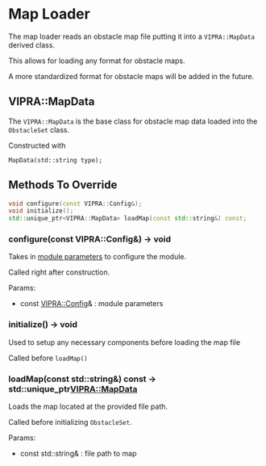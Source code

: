 # Map Loader

The map loader reads an obstacle map file putting it into a `VIPRA::MapData` derived class.

This allows for loading any format for obstacle maps.

A more standardized format for obstacle maps will be added in the future.

## VIPRA::MapData

The `VIPRA::MapData` is the base class for obstacle map data loaded into the `ObstacleSet` class.

Constructed with
```
MapData(std::string type);
```


## Methods To Override

```C++
void configure(const VIPRA::Config&);
void initialize();
std::unique_ptr<VIPRA::MapData> loadMap(const std::string&) const;
```

### configure(const VIPRA::Config&) -> void

Takes in [module parameters](Parameters.md) to configure the module.

Called right after construction.

Params:
- const [VIPRA::Config](Parameters.md)& : module parameters

### initialize() -> void

Used to setup any necessary components before loading the map file

Called before `loadMap()`

### loadMap(const std::string&) const -> std::unique_ptr<VIPRA::MapData>

Loads the map located at the provided file path.

Called before initializing `ObstacleSet`.

Params:
- const std::string& : file path to map